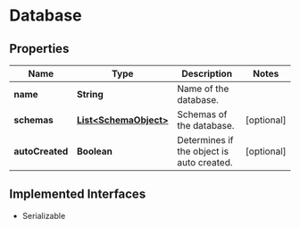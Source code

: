 

# Database


## Properties

| Name | Type | Description | Notes |
|------------ | ------------- | ------------- | -------------|
|**name** | **String** | Name of the database. |  |
|**schemas** | [**List&lt;SchemaObject&gt;**](SchemaObject.md) | Schemas of the database. |  [optional] |
|**autoCreated** | **Boolean** | Determines if the object is auto created. |  [optional] |


## Implemented Interfaces

* Serializable


